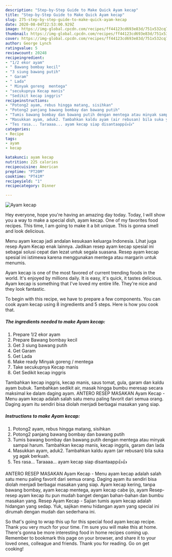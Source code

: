 ```yaml
---
description: "Step-by-Step Guide to Make Quick Ayam kecap"
title: "Step-by-Step Guide to Make Quick Ayam kecap"
slug: 275-step-by-step-guide-to-make-quick-ayam-kecap
date: 2020-08-04T22:53:00.929Z
image: https://img-global.cpcdn.com/recipes/ff44123cd693e83d/751x532cq70/ayam-kecap-foto-resep-utama.jpg
thumbnail: https://img-global.cpcdn.com/recipes/ff44123cd693e83d/751x532cq70/ayam-kecap-foto-resep-utama.jpg
cover: https://img-global.cpcdn.com/recipes/ff44123cd693e83d/751x532cq70/ayam-kecap-foto-resep-utama.jpg
author: George Lynch
ratingvalue: 5
reviewcount: 20248
recipeingredient:
- "1/2 ekor ayam"
- " Bawang bombay kecil"
- "3 siung bawang putih"
- " Garam"
- " Lada"
- " Minyak goreng  mentega"
- "secukupnya Kecap manis"
- "Sedikit kecap inggris"
recipeinstructions:
- "Potong2 ayam, rebus hingga matang, sisihkan"
- "Potong2 panjang bawang bombay dan bawang putih"
- "Tumis bawang bombay dan bawang putih dengan mentega atau minyak sampai harum. Tambahkan kecap manis, kecap inggris, garam dan lada"
- "Masukkan ayam, aduk2. Tambahkan kaldu ayam (air rebusan) bila suka yg agak berkuah."
- "Tes rasa... Taraaaa... ayam kecap siap disantaapp👍👍"
categories:
- Recipe
tags:
- ayam
- kecap

katakunci: ayam kecap 
nutrition: 225 calories
recipecuisine: American
preptime: "PT20M"
cooktime: "PT41M"
recipeyield: "1"
recipecategory: Dinner

---
```



![Ayam kecap](https://img-global.cpcdn.com/recipes/ff44123cd693e83d/751x532cq70/ayam-kecap-foto-resep-utama.jpg)

Hey everyone, hope you're having an amazing day today. Today, I will show you a way to make a special dish, ayam kecap. One of my favorites food recipes. This time, I am going to make it a bit unique. This is gonna smell and look delicious.

Menu ayam kecap jadi andalan kesukaan keluarga Indonesia. Lihat juga resep Ayam Kecap enak lainnya. Jadikan resep ayam kecap spesial ini sebagai solusi cepat dan lezat untuk segala suasana. Resep ayam kecap spesial ini istimewa karena menggunakan mentega atau margarin untuk menumis.

Ayam kecap is one of the most favored of current trending foods in the world. It's enjoyed by millions daily. It is easy, it's quick, it tastes delicious. Ayam kecap is something that I've loved my entire life. They're nice and they look fantastic.


To begin with this recipe, we have to prepare a few components. You can cook ayam kecap using 8 ingredients and 5 steps. Here is how you cook that.

<!--inarticleads1-->

##### The ingredients needed to make Ayam kecap:

1. Prepare 1/2 ekor ayam
1. Prepare  Bawang bombay kecil
1. Get 3 siung bawang putih
1. Get  Garam
1. Get  Lada
1. Make ready  Minyak goreng / mentega
1. Take secukupnya Kecap manis
1. Get Sedikit kecap inggris


Tambahkan kecap inggris, kecap manis, saus tomat, gula, garam dan kaldu ayam bubuk. Tambahkan sedikit air, masak hingga bumbu meresap secara maksimal ke dalam daging ayam. ANTERO RESEP MASAKAN Ayam Kecap - Menu ayam kecap adalah salah satu menu paling favorit dari semua orang. Daging ayam itu sendiri bisa diolah menjadi berbagai masakan yang siap. 

<!--inarticleads2-->

##### Instructions to make Ayam kecap:

1. Potong2 ayam, rebus hingga matang, sisihkan
1. Potong2 panjang bawang bombay dan bawang putih
1. Tumis bawang bombay dan bawang putih dengan mentega atau minyak sampai harum. Tambahkan kecap manis, kecap inggris, garam dan lada
1. Masukkan ayam, aduk2. Tambahkan kaldu ayam (air rebusan) bila suka yg agak berkuah.
1. Tes rasa... Taraaaa... ayam kecap siap disantaapp👍👍


ANTERO RESEP MASAKAN Ayam Kecap - Menu ayam kecap adalah salah satu menu paling favorit dari semua orang. Daging ayam itu sendiri bisa diolah menjadi berbagai masakan yang siap. Ayam kecap kering, tanpa bawang bombay, ayam kecap mentega, ayam kecap cabe ijo, ayam Resep-resep ayam kecap itu pun mudah banget dengan bahan-bahan dan bumbu masakan yang. Resep Ayam Kecap - Sajian tumis ayam kecap adalah hidangan yang sedap. Yuk, sajikan menu hidangan ayam yang special ini dirumah dengan mudah dan sederhana ini. 

So that's going to wrap this up for this special food ayam kecap recipe. Thank you very much for your time. I'm sure you will make this at home. There's gonna be more interesting food in home recipes coming up. Remember to bookmark this page on your browser, and share it to your loved ones, colleague and friends. Thank you for reading. Go on get cooking!
